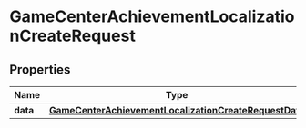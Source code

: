 

# GameCenterAchievementLocalizationCreateRequest


## Properties

| Name | Type | Description | Notes |
|------------ | ------------- | ------------- | -------------|
|**data** | [**GameCenterAchievementLocalizationCreateRequestData**](GameCenterAchievementLocalizationCreateRequestData.md) |  |  |



